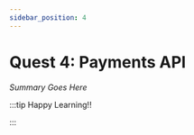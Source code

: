 ```yaml
---
sidebar_position: 4
---
```


# Quest 4: Payments API

_Summary Goes Here_

:::tip Happy Learning!!

<QuestButton text="Go To Quest" />

:::


